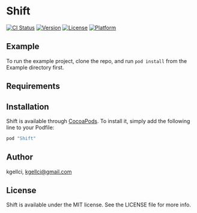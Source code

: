 # Shift

[![CI Status](http://img.shields.io/travis/kgellci/Shift.svg?style=flat)](https://travis-ci.org/kgellci/Shift)
[![Version](https://img.shields.io/cocoapods/v/Shift.svg?style=flat)](http://cocoapods.org/pods/Shift)
[![License](https://img.shields.io/cocoapods/l/Shift.svg?style=flat)](http://cocoapods.org/pods/Shift)
[![Platform](https://img.shields.io/cocoapods/p/Shift.svg?style=flat)](http://cocoapods.org/pods/Shift)

## Example

To run the example project, clone the repo, and run `pod install` from the Example directory first.

## Requirements

## Installation

Shift is available through [CocoaPods](http://cocoapods.org). To install
it, simply add the following line to your Podfile:

```ruby
pod "Shift"
```

## Author

kgellci, kgellci@gmail.com

## License

Shift is available under the MIT license. See the LICENSE file for more info.
